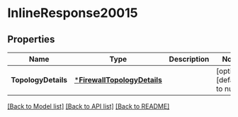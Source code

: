 # InlineResponse20015

## Properties
Name | Type | Description | Notes
------------ | ------------- | ------------- | -------------
**TopologyDetails** | [***FirewallTopologyDetails**](FirewallTopologyDetails.md) |  | [optional] [default to null]

[[Back to Model list]](../README.md#documentation-for-models) [[Back to API list]](../README.md#documentation-for-api-endpoints) [[Back to README]](../README.md)

